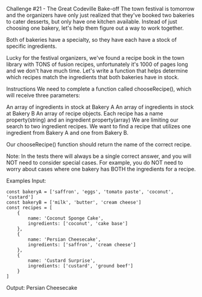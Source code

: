Challenge #21 - The Great Codeville Bake-off
The town festival is tomorrow and the organizers have only just realized that they've booked two bakeries to cater desserts, but only have one kitchen available. Instead of just choosing one bakery, let's help them figure out a way to work together.

Both of bakeries have a specialty, so they have each have a stock of specific ingredients.

Lucky for the festival organizers, we've found a recipe book in the town library with TONS of fusion recipes, unfortunately it's 1000 of pages long and we don't have much time. Let's write a function that helps determine which recipes match the ingredients that both bakeries have in stock.

Instructions
We need to complete a function called chooseRecipe(), which will receive three parameters:

An array of ingredients in stock at Bakery A
An array of ingredients in stock at Bakery B
An array of recipe objects. Each recipe has a name property(string) and an ingredient property(array)
We are limiting our search to two ingredient recipes. We want to find a recipe that utilizes one ingredient from Bakery A and one from Bakery B.

Our chooseRecipe() function should return the name of the correct recipe.

Note: In the tests there will always be a single correct answer, and you will NOT need to consider special cases. For example, you do NOT need to worry about cases where one bakery has BOTH the ingredients for a recipe.

Examples
Input:

    const bakeryA = ['saffron', 'eggs', 'tomato paste', 'coconut', 'custard']
    const bakeryB = ['milk', 'butter', 'cream cheese']
    const recipes = [
        {
            name: 'Coconut Sponge Cake',
            ingredients: ['coconut', 'cake base']
        },
        {
            name: 'Persian Cheesecake',
            ingredients: ['saffron', 'cream cheese']
        },
        {
            name: 'Custard Surprise',
            ingredients: ['custard', 'ground beef']
        }
    ]
    
Output:
Persian Cheesecake
